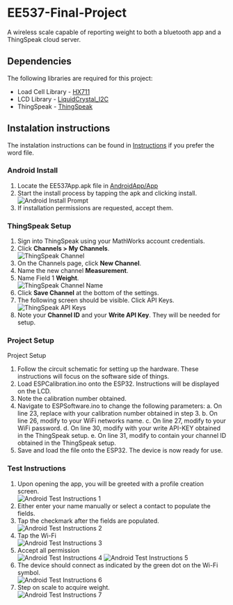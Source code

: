 # EE537-Final-Project
A wireless scale capable of reporting weight to both a bluetooth app and a ThingSpeak cloud server.

## Dependencies
The following libraries are required for this project:
* Load Cell Library - [HX711](https://github.com/bogde/HX711)
* LCD Library - [LiquidCrystal_I2C](https://github.com/ribasco/new-liquidcrystal)
* ThingSpeak - [ThingSpeak](https://github.com/mathworks/thingspeak-arduino)

## Instalation instructions
The instalation instructions can be found in [Instructions](/Instructions) if you prefer the word file.

### Android Install
1. Locate the EE537App.apk file in [AndroidApp/App](/AndroidApp/App)
2. Start the install process by tapping the apk and clicking install.  
![Android Install Prompt](/Images/AndroidInstallPrompt.png)
3. If installation permissions are requested, accept them.

### ThingSpeak Setup
1. Sign into ThingSpeak using your MathWorks account credentials.
2. Click **Channels > My Channels**.  
![ThingSpeak Channel](/Images/ThingSpeakChannel.png)
3. On the Channels page, click **New Channel**.
4. Name the new channel **Measurement**.
5. Name Field 1 **Weight**.   
![ThingSpeak Channel Name](/Images/ThingSpeakChannelName.png)
6. Click **Save Channel** at the bottom of the settings.
7. The following screen should be visible. Click API Keys.    
![ThingSpeak API Keys](/Images/ThingSpeakAPIKeys.png)
8. Note your **Channel ID** and your **Write API Key**. They will be needed for setup.

### Project Setup
Project Setup
1.  Follow the circuit schematic for setting up the hardware. These instructions will focus on the software side of things.
2.  Load ESPCalibration.ino onto the ESP32. Instructions will be displayed on the LCD.
3.  Note the calibration number obtained.
4.  Navigate to ESPSoftware.ino to change the following parameters:
    a.  On line 23, replace <factor> with your calibration number obtained in step 3. 
    b.  On line 26, modify <WiFi-Name> to your WiFi networks name.
    c.  On line 27, modify <WiFi-Password> to your WiFi password.
    d.  On line 30, modify <API-KEY> with your write API-KEY obtained in the ThingSpeak setup.
    e.  On line 31, modify <channel-ID> to contain your channel ID obtained in the ThingSpeak setup.
5.  Save and load the file onto the ESP32. The device is now ready for use.

### Test Instructions
1. Upon opening the app, you will be greeted with a profile creation screen.  
![Android Test Instructions 1](/Images/AndroidTestInstruction1.png)
2. Either enter your name manually or select a contact to populate the fields.
3. Tap the checkmark after the fields are populated.  
![Android Test Instructions 2](/Images/AndroidTestInstruction2.png)
4. Tap the Wi-Fi  
![Android Test Instructions 3](/Images/AndroidTestInstruction3.png)
5. Accept all permission  
![Android Test Instructions 4](/Images/AndroidTestInstruction4.png)
![Android Test Instructions 5](/Images/AndroidTestInstruction5.png)
6. The device should connect as indicated by the green dot on the Wi-Fi symbol.  
![Android Test Instructions 6](/Images/AndroidTestInstruction6.png)
7. Step on scale to acquire weight.  
![Android Test Instructions 7](/Images/AndroidTestInstruction7.png)
